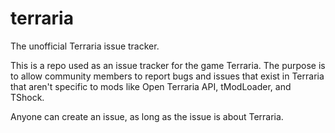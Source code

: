# terraria
The unofficial Terraria issue tracker.

This is a repo used as an issue tracker for the game Terraria. The purpose is to allow community members to report bugs and issues that exist in Terraria that aren't specific to mods like Open Terraria API, tModLoader, and TShock.

Anyone can create an issue, as long as the issue is about Terraria.
